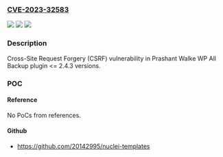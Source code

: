 ### [CVE-2023-32583](https://cve.mitre.org/cgi-bin/cvename.cgi?name=CVE-2023-32583)
![](https://img.shields.io/static/v1?label=Product&message=WP%20All%20Backup&color=blue)
![](https://img.shields.io/static/v1?label=Version&message=n%2Fa%3C%3D%202.4.3%20&color=brighgreen)
![](https://img.shields.io/static/v1?label=Vulnerability&message=CWE-352%20Cross-Site%20Request%20Forgery%20(CSRF)&color=brighgreen)

### Description

Cross-Site Request Forgery (CSRF) vulnerability in Prashant Walke WP All Backup plugin <= 2.4.3 versions.

### POC

#### Reference
No PoCs from references.

#### Github
- https://github.com/20142995/nuclei-templates

